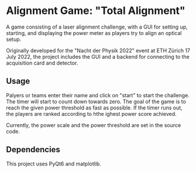 # Alignment Game: "Total Alignment"
A game consisting of a laser alignment challenge, with a GUI for setting up, starting, and displaying the power meter as players try to align an optical setup.

Originally developed for the "Nacht der Physik 2022" event at ETH Zürich 17 July 2022, the project includes the GUI and a backend for connecting to the acquisition card and detector.

## Usage

Palyers or teams enter their name and click on "start" to start the challenge. The timer will start to count down towards zero. The goal of the game is to reach the given power threshold as fast as possible. If the timer runs out, the players are ranked according to hthe ighest power score achieved.

Currently, the power scale and the power threshold are set in the source code.

## Dependencies

This project uses PyQt6 and matplotlib.
